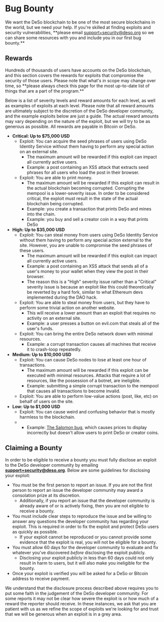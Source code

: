 # Bug Bounty

We want the DeSo blockchain to be one of the most secure blockchains in the world, but we need your help. If you're skilled at finding exploits and security vulnerabilities, \*\*please email support+security@deso.org so we can share some resources with you and include you in our first bug bounty.\*\*‌

## Rewards <a href="#rewards" id="rewards"></a>

Hundreds of thousands of users have accounts on the DeSo blockchain, and this section covers the rewards for exploits that compromise the security of those users. Please note that what's in scope may change over time, so \*\*please always check this page for the most up-to-date list of things that are a part of the program.\*\*‌

Below is a list of severity levels and reward amounts for each level, as well as examples of exploits at each level. Please note that all reward amounts are ultimately subject to the discretion of the DeSo developer community, and the example exploits below are just a guide. The actual reward amounts may vary depending on the nature of the exploit, but we will try to be as generous as possible. All rewards are payable in Bitcoin or DeSo.‌

* **Critical: Up to $75,000 USD**
  * Exploit: You can acquire the seed phrases of users using DeSo Identity Service without them having to perform any special action on an external site.
    * The maximum amount will be rewarded if this exploit can impact all currently active users.
    * Example: a post containing an XSS attack that extracts seed phrases for all users who load the post in their browser.
  * Exploit: You are able to print money.
    * The maximum amount will be rewarded if this exploit can result in the actual blockchain becoming corrupted. Corrupting the mempool is a lower-severity issue. In order to be considered critical, the exploit must result in the state of the actual blockchain being corrupted.
    * Example: you create a transaction that prints DeSo and mines into the chain.
    * Example: you buy and sell a creator coin in a way that prints DeSo
* **High: Up to $35,000 USD**
  * Exploit: You can steal money from users using DeSo Identity Service without them having to perform any special action external to the site. However, you are unable to compromise the seed phrases of these users.
    * The maximum amount will be rewarded if this exploit can impact all currently active users.
    * Example: a post containing an XSS attack that sends all of a user's money to your wallet when they view the post in their browser.
    * The reason this is a "High" severity issue rather than a "Critical" severity issue is because an exploit like this could theoretically be reverted by a hard fork, similar to what Ethereum devs implemented during the DAO hack.
  * Exploit: You are able to steal money from users, but they have to perform some trivial action on another website.
    * This will receive a lower amount than an exploit that requires no activity on an external site.
    * Example: a user presses a button on evil.com that steals all of the user's funds.
  * Exploit: You can bring the entire DeSo network down with minimal resources.
    * Example: a corrupt transaction causes all machines that receive it to crash-loop repeatedly.
* **Medium: Up to $10,000 USD**
  * Exploit: You can cause DeSo nodes to lose at least one hour of transactions.
    * The maximum amount will be rewarded if this exploit can be executed with minimal resources. Attacks that require a lot of resources, like the possession of a botnet, are ineligible.
    * Example: submitting a simple corrupt transaction to the mempool that causes all transactions to become invalid.
  * Exploit: You are able to perform low-value actions (post, like, etc) on behalf of users on the site.
* **Low: Up to $1,000 USD**
  * Exploit: You can cause weird and confusing behavior that is mostly harmless to the blockchain.
  *
    * Example: [The Salomon bug](https://diamondapp.com/u/salomon), which causes prices to display incorrectly but doesn't allow users to print DeSo or creator coins.

## Claiming a Bounty <a href="#claiming-a-bounty" id="claiming-a-bounty"></a>

In order to be eligible to receive a bounty you must fully disclose an exploit to the DeSo developer community by emailing **support+security@deso.org**. Below are some guidelines for disclosing your exploit:‌

* You must be the first person to report an issue. If you are not the first person to report an issue the developer community may award a consolation prize at its discretion.
  * Additionally, if you report an issue that the developer community is already aware of or is actively fixing, then you are not eligible to receive a bounty.
* You must include clear steps to reproduce the issue and be willing to answer any questions the developer community has regarding your exploit. This is required in order to fix the exploit and protect DeSo users as quickly as possible.
  * If your exploit cannot be reproduced or you cannot provide some evidence that the exploit is real, you will not be eligible for a bounty.
* You must allow 60 days for the developer community to evaluate and fix whatever you've discovered _before_ disclosing the exploit publicly.
  * Disclosing your exploit publicly in less than 60 days could not only result in harm to users, but it will also make you ineligible for the bounty.
* Once your exploit is verified you will be asked for a DeSo or Bitcoin address to receive payment.

We understand that the disclosure process described above requires you to put some faith in the judgement of the DeSo developer community. For some reports it may not be clear how severe the exploit is or how much of a reward the reporter should receive. In these instances, we ask that you are patient with us as we refine the scope of exploits we're looking for and trust that we will be generous when an exploit is in a grey area.
